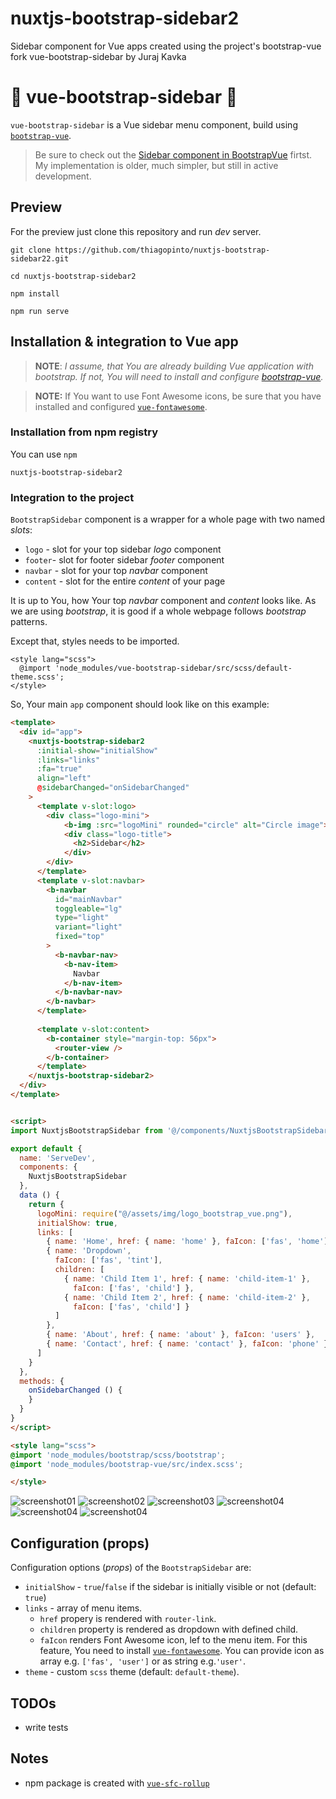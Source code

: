 # nuxtjs-bootstrap-sidebar2
Sidebar component for Vue apps created using the project's bootstrap-vue fork vue-bootstrap-sidebar by Juraj Kavka
# :bookmark_tabs: vue-bootstrap-sidebar :bookmark_tabs:

`vue-bootstrap-sidebar` is a Vue sidebar menu component, build using [`bootstrap-vue`](https://bootstrap-vue.js.org/).

> Be sure to check out the [Sidebar component in BootstrapVue](https://bootstrap-vue.org/docs/components/sidebar) firtst. My implementation is older, much simpler, but still in active development.

## Preview
For the preview just clone this repository and run *dev* server.
```
git clone https://github.com/thiagopinto/nuxtjs-bootstrap-sidebar22.git
```
```
cd nuxtjs-bootstrap-sidebar2
```
```
npm install
```
```
npm run serve
```
## Installation & integration to Vue app
> **NOTE**: *I assume, that You are already building Vue application with bootstrap. If not, You will need to install and configure [bootstrap-vue](https://bootstrap-vue.js.org/docs).*

> **NOTE:** If You want to use Font Awesome icons, be sure that you have installed and configured [`vue-fontawesome`](https://github.com/FortAwesome/vue-fontawesome).

### Installation from npm registry
You can use `npm`
```
nuxtjs-bootstrap-sidebar2
```

### Integration to  the project

`BootstrapSidebar` component is a wrapper for a whole page with two named *slots*:

  - `logo` - slot for your top sidebar *logo* component
  - `footer`- slot for footer sidebar *footer* component
  - `navbar` - slot for your top *navbar* component
  - `content` - slot for the entire *content* of your page

It is up to You, how Your top *navbar* component and *content* looks like. As we are using *bootstrap*, it is good if a whole webpage follows *bootstrap* patterns.

Except that, styles needs to be imported.

```
<style lang="scss">
  @import 'node_modules/vue-bootstrap-sidebar/src/scss/default-theme.scss';
</style>
```

So, Your main `app` component should look like on this example:

```html
<template>
  <div id="app">
    <nuxtjs-bootstrap-sidebar2 
      :initial-show="initialShow" 
      :links="links"
      :fa="true"
      align="left"
      @sidebarChanged="onSidebarChanged"
    >
      <template v-slot:logo>
        <div class="logo-mini">
            <b-img :src="logoMini" rounded="circle" alt="Circle image"></b-img>
            <div class="logo-title">
              <h2>Sidebar</h2>
            </div>
        </div>
      </template>
      <template v-slot:navbar>
        <b-navbar 
          id="mainNavbar" 
          toggleable="lg" 
          type="light" 
          variant="light" 
          fixed="top"
        >
          <b-navbar-nav>
            <b-nav-item>
              Navbar
            </b-nav-item>
          </b-navbar-nav>
        </b-navbar>
      </template>
      
      <template v-slot:content>
        <b-container style="margin-top: 56px">
          <router-view />
        </b-container>
      </template>
    </nuxtjs-bootstrap-sidebar2>
  </div>
</template>


<script>
import NuxtjsBootstrapSidebar from '@/components/NuxtjsBootstrapSidebar.vue'

export default {
  name: 'ServeDev',
  components: {
    NuxtjsBootstrapSidebar
  },
  data () {
    return {
      logoMini: require("@/assets/img/logo_bootstrap_vue.png"),
      initialShow: true,
      links: [
        { name: 'Home', href: { name: 'home' }, faIcon: ['fas', 'home'] },
        { name: 'Dropdown',
          faIcon: ['fas', 'tint'],
          children: [
            { name: 'Child Item 1', href: { name: 'child-item-1' }, 
              faIcon: ['fas', 'child'] },
            { name: 'Child Item 2', href: { name: 'child-item-2' }, 
              faIcon: ['fas', 'child'] }
          ]
        },
        { name: 'About', href: { name: 'about' }, faIcon: 'users' },
        { name: 'Contact', href: { name: 'contact' }, faIcon: 'phone' },
      ]
    }
  },
  methods: {
    onSidebarChanged () {
    }
  }
}
</script>

<style lang="scss">
@import 'node_modules/bootstrap/scss/bootstrap';
@import 'node_modules/bootstrap-vue/src/index.scss';

</style>

```
![screenshot01](https://raw.githubusercontent.com/thiagopinto/nuxtjs-bootstrap-sidebar2/main/screenshot/Captura%20de%20Tela%202021-07-02%20às%2011.29.22.png)
![screenshot02](https://raw.githubusercontent.com/thiagopinto/nuxtjs-bootstrap-sidebar2/main/screenshot/Captura%20de%20Tela%202021-07-02%20às%2011.29.34.png)
![screenshot03](https://raw.githubusercontent.com/thiagopinto/nuxtjs-bootstrap-sidebar2/main/screenshot/Captura%20de%20Tela%202021-07-02%20às%2011.29.46.png)
![screenshot04](https://raw.githubusercontent.com/thiagopinto/nuxtjs-bootstrap-sidebar2/main/screenshot/Captura%20de%20Tela%202021-07-02%20às%2011.30.35.png)
![screenshot04](https://raw.githubusercontent.com/thiagopinto/nuxtjs-bootstrap-sidebar2/main/screenshot/Captura%20de%20Tela%202021-07-02%20às%2011.30.50.png)
![screenshot04](https://raw.githubusercontent.com/thiagopinto/nuxtjs-bootstrap-sidebar2/main/screenshot/Captura%20de%20Tela%202021-07-02%20às%2011.31.27.png)

## Configuration (props)

Configuration options (*props*) of the `BootstrapSidebar` are:

  - `initialShow` - `true`/`false` if the sidebar is initially visible or not (default: `true`)
  - `links` - array of menu items.
    - `href` propery is rendered with `router-link`.
    - `children` property is rendered as dropdown with defined child.
    - `faIcon` renders Font Awesome icon, lef to the menu item. For this feature, You need to install [`vue-fontawesome`](https://github.com/FortAwesome/vue-fontawesome). You can provide icon as array e.g. `['fas', 'user']` or as string e.g.`'user'`.
  - `theme` - custom `scss` theme (default: `default-theme`).

## TODOs
- write tests

## Notes
- npm package is created with [`vue-sfc-rollup`](https://www.npmjs.com/package/vue-sfc-rollup)
